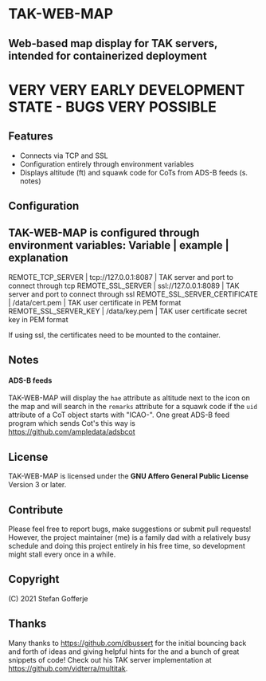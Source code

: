 # TAK-WEB-MAP
## Web-based map display for TAK servers, intended for containerized deployment

# VERY VERY EARLY DEVELOPMENT STATE - BUGS VERY POSSIBLE

## Features
- Connects via TCP and SSL
- Configuration entirely through environment variables
- Displays altitude (ft) and squawk code for CoTs from ADS-B feeds (s. notes)

## Configuration
TAK-WEB-MAP is configured through environment variables:
 Variable | example | explanation
---
 REMOTE_TCP_SERVER | tcp://127.0.0.1:8087 | TAK server and port to connect through tcp
 REMOTE_SSL_SERVER | ssl://127.0.0.1:8089 | TAK server and port to connect through ssl
 REMOTE_SSL_SERVER_CERTIFICATE | /data/cert.pem | TAK user certificate in PEM format
 REMOTE_SSL_SERVER_KEY | /data/key.pem | TAK user certificate secret key in PEM format

If using ssl, the certificates need to be mounted to the container.

## Notes
#### ADS-B feeds
TAK-WEB-MAP will display the `hae` attribute as altitude next to the icon on the map and will search in the `remarks` attribute for a squawk code if the `uid` attribute of a CoT object starts with "ICAO-". One great ADS-B feed program which sends Cot's this way is https://github.com/ampledata/adsbcot

## License
TAK-WEB-MAP is licensed under the **GNU Affero General Public License** Version 3 or later.

## Contribute
Please feel free to report bugs, make suggestions or submit pull requests! However, the project maintainer (me) is a family dad with a relatively busy schedule and doing this project entirely in his free time, so development might stall every once in a while.

## Copyright
(C) 2021 Stefan Gofferje

## Thanks
Many thanks to https://github.com/dbussert for the initial bouncing back and forth of ideas and giving helpful hints for the and a bunch of great snippets of code! Check out his TAK server implementation at https://github.com/vidterra/multitak.
